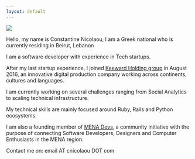```yaml
---
layout: default
---
```


![](https://dl.dropboxusercontent.com/u/2630783/media/cnicolaou_portrait.jpg)

Hello, my name is Constantine Nicolaou, I am a Greek national who is currently residing in Beirut, Lebanon

I am a software developer with experience in Tech startups.

After my last startup experience, I joined [Keeward Holding group](http://keeward.com/the-teams/) in August 2016, an innovative digital production company working across continents, cultures and languages.

I am currently working on several challenges ranging from Social Analytics to scaling technical infrastructure.

My technical skills are mainly focused around Ruby, Rails and Python ecosystems.

I am also a founding member of [MENA Devs](http://menadevs.com), a community initiative with the purpose of connecting Software Developers, Designers and Computer Enthusiasts in the MENA region.

Contact me on: email AT cnicolaou DOT com
